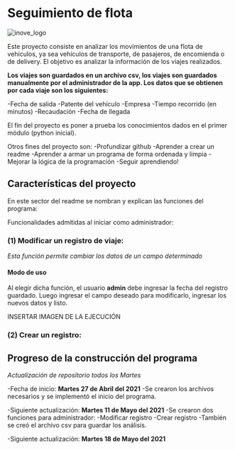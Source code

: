 # Seguimiento de flota

![inove_logo](https://inove.com.ar/wp-content/uploads/2020/03/cropped-3-1.png)

Este proyecto consiste en analizar los movimientos de una flota de vehículos, ya sea vehículos de transporte, de pasajeros, de encomienda o de delivery.
El objetivo es analizar la información de los viajes realizados.

**Los viajes son guardados en un archivo csv, los viajes son guardados manualmente por el administrador de la app. Los datos que se obtienen por cada viaje son los siguientes:**

-Fecha de salida
-Patente del vehículo
-Empresa
-Tiempo recorrido (en minutos)
-Recaudación
-Fecha de llegada

El fin del proyecto es poner a prueba los conocimientos dados en el primer módulo (python inicial).

Otros fines del proyecto son:
-Profundizar github
-Aprender a crear un readme
-Aprender a armar un programa de forma ordenada y limpia
-Mejorar la lógica de la programación
-Seguir aprendiendo!

## Características del proyecto

En este sector del readme se nombran y explican las funciones del programa:

Funcionalidades admitidas al iniciar como administrador:

### (1) Modificar un registro de viaje:

_Esta función permite cambiar los datos de un campo determinado_

#### Modo de uso

Al elegir dicha función, el usuario **admin** debe ingresar la fecha del registro guardado. Luego ingresar el campo deseado para modificarlo, ingresar los nuevos datos y listo.

INSERTAR IMAGEN DE LA EJECUCIÓN

### (2) Crear un registro:



## Progreso de la construcción del programa  
_Actualización de repositorio todos los Martes_

-Fecha de inicio: **Martes 27 de Abril del 2021**
    -Se crearon los archivos necesarios y se implementó el inicio del programa.

-Siguiente actualización: **Martes 11 de Mayo del 2021**
    -Se crearon dos funciones para administrador:
        -Modificar registro
        -Crear registro
    -También se creó el archivo csv para guardar los análisis.

-Siguiente actualización: **Martes 18 de Mayo del 2021**
